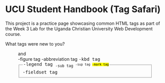 # UCU Student Handbook (Tag Safari)

This project is a practice page showcasing common HTML tags as part of the Week 3 Lab for the Uganda Christian University Web Development course.

What tags were new to you?
<figure> and <figcaption>-figure tag
<abbr>-abbreviation tag
<kbd>-kbd tag
<fieldset>-fieldset tag
<legend>-legend tag
<sub>-sub tag
<sup>-sup tag
<mark>-mark tag